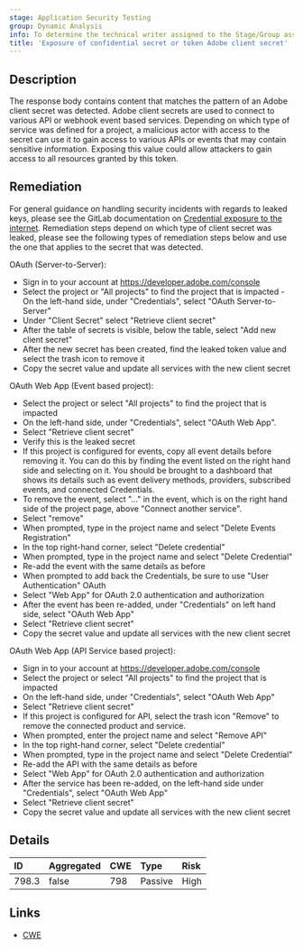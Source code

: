 ```yaml
---
stage: Application Security Testing
group: Dynamic Analysis
info: To determine the technical writer assigned to the Stage/Group associated with this page, see https://handbook.gitlab.com/handbook/product/ux/technical-writing/#assignments
title: 'Exposure of confidential secret or token Adobe client secret'
---
```


## Description

The response body contains content that matches the pattern of an Adobe client secret was detected. Adobe client secrets are used to connect to various API or webhook event based services. Depending on which type of service was defined for a project, a malicious actor with access to the secret can use it to gain access to various APIs or events that may contain sensitive information.
Exposing this value could allow attackers to gain access to all resources granted by this token.

## Remediation

For general guidance on handling security incidents with regards to leaked keys, please see the GitLab documentation on [Credential exposure to the internet](../../../../../security/responding_to_security_incidents.md#credential-exposure-to-public-internet).
Remediation steps depend on which type of client secret was leaked, please see the following types of remediation steps below and use the one that applies to the secret that was detected.

OAuth (Server-to-Server):

- Sign in to your account at <https://developer.adobe.com/console>
- Select the project or "All projects" to find the project that is impacted - On the left-hand side, under "Credentials", select "OAuth Server-to-Server"
- Under "Client Secret" select "Retrieve client secret"
- After the table of secrets is visible, below the table, select "Add new client secret"
- After the new secret has been created, find the leaked token value and select the trash icon to remove it
- Copy the secret value and update all services with the new client secret

OAuth Web App (Event based project):

- Select the project or select "All projects" to find the project that is impacted
- On the left-hand side, under "Credentials", select "OAuth Web App".
- Select "Retrieve client secret"
- Verify this is the leaked secret
- If this project is configured for events, copy all event details before removing it. You can do this by finding the event listed on the right hand side and selecting on it. You should be brought to a dashboard that shows its details such as event delivery methods, providers, subscribed events, and connected Credentials.
- To remove the event, select "..." in the event, which is on the right hand side of the project page, above "Connect another service".
- Select "remove"
- When prompted, type in the project name and select "Delete Events Registration"
- In the top right-hand corner, select "Delete credential"
- When prompted, type in the project name and select "Delete Credential"
- Re-add the event with the same details as before
- When prompted to add back the Credentials, be sure to use "User Authentication" OAuth
- Select "Web App" for OAuth 2.0 authentication and authorization
- After the event has been re-added, under "Credentials" on left hand side, select "OAuth Web App"
- Select "Retrieve client secret"
- Copy the secret value and update all services with the new client secret

OAuth Web App (API Service based project):

- Sign in to your account at <https://developer.adobe.com/console>
- Select the project or select "All projects" to find the project that is impacted
- On the left-hand side, under "Credentials", select "OAuth Web App"
- Select "Retrieve client secret"
- If this project is configured for API, select the trash icon "Remove" to remove the connected product and service.
- When prompted, enter the project name and select "Remove API"
- In the top right-hand corner, select "Delete credential"
- When prompted, type in the project name and select "Delete Credential"
- Re-add the API with the same details as before
- Select "Web App" for OAuth 2.0 authentication and authorization
- After the service has been re-added, on the left-hand side under "Credentials", select "OAuth Web App"
- Select "Retrieve client secret"
- Copy the secret value and update all services with the new client secret

## Details

| ID | Aggregated | CWE | Type | Risk |
|:---|:-----------|:----|:-----|:-----|
| 798.3 | false | 798 | Passive | High |

## Links

- [CWE](https://cwe.mitre.org/data/definitions/798.html)
